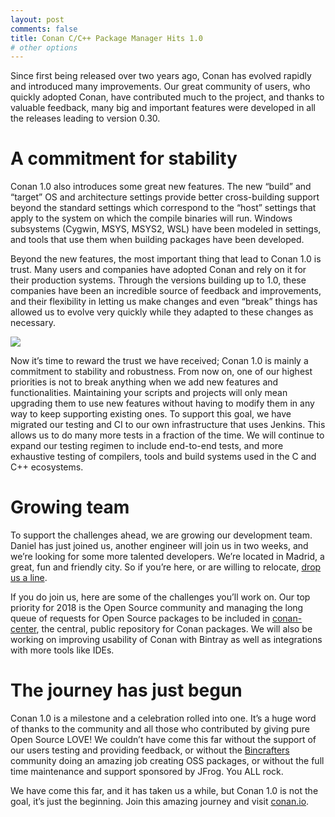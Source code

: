 ```yaml
---
layout: post
comments: false
title: Conan C/C++ Package Manager Hits 1.0
# other options
---
```


Since first being released over two years ago, Conan has evolved rapidly and introduced many improvements. Our great community of users, who quickly adopted Conan, have contributed much to the project, and thanks to valuable feedback, many big and important features were developed in all the releases leading to version 0.30.


A commitment for stability
==========================

Conan 1.0 also introduces some great new features. The new “build” and “target” OS and architecture settings provide better cross-building support beyond the standard settings which correspond to the “host” settings that apply to the system on which the compile binaries will run. Windows subsystems (Cygwin, MSYS, MSYS2, WSL) have been modeled in settings, and tools that use them when building packages have been developed.

Beyond the new features, the most important thing that lead to Conan 1.0 is trust. Many users and companies have adopted Conan and rely on it for their production systems. Through the versions building up to 1.0, these companies have been an incredible source of feedback and improvements, and their flexibility in letting us make changes and even “break” things has allowed us to evolve very quickly while they adapted to these changes as necessary.

<p class="centered">
    <img src="{{ site.url }}/assets/post_images/2018-01-10/conan1.0users.png" align="center"/>
</p>


Now it’s time to reward the trust we have received; Conan 1.0 is mainly a commitment to stability and robustness. From now on, one of our highest priorities is not to break anything when we add new features and functionalities. Maintaining your scripts and projects will only mean upgrading them to use new features without having to modify them in any way to keep supporting existing ones. To support this goal, we have migrated our testing and CI to our own infrastructure that uses Jenkins. This allows us to do many more tests in a fraction of the time. We will continue to expand our testing regimen to include end-to-end tests, and more exhaustive testing of compilers, tools and build systems used in the C and C++ ecosystems.

Growing team
============

To support the challenges ahead, we are growing our development team. Daniel has just joined us, another engineer will join us in two weeks, and we’re looking for some more talented developers. We’re located in Madrid, a great, fun and friendly city. So if you’re here, or are willing to relocate, [drop us a line](mailto:info@conan.io).

If you do join us, here are some of the challenges you’ll work on. Our top priority for 2018 is the Open Source community and managing the long queue of requests for Open Source packages to be included in [conan-center](https://bintray.com/conan/conan-center), the central, public repository for Conan packages. We will also be working on improving usability of Conan with Bintray as well as integrations with more tools like IDEs.


The journey has just begun
==========================

Conan 1.0 is a milestone and a celebration rolled into one. It’s a huge word of thanks to the community and all those who contributed by giving pure Open Source LOVE! We couldn’t have come this far without the support of our users testing and providing feedback, or without the [Bincrafters](https://bincrafters.github.io) community doing an amazing job creating OSS packages, or without the full time maintenance and support sponsored by JFrog. You ALL rock. 


We have come this far, and it has taken us a while, but Conan 1.0 is not the goal, it’s just the beginning. Join this amazing journey and visit [conan.io](https://conan.io).

